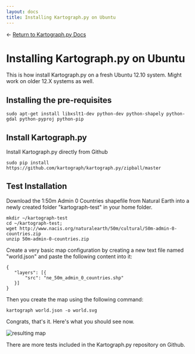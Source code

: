 ```yaml
---
layout: docs
title: Installing Kartograph.py on Ubuntu
---
```


← [Return to Kartograph.py Docs](/docs/kartograph.py/)

# Installing Kartograph.py on Ubuntu

This is how install Kartograph.py on a fresh Ubuntu 12.10 system. Might work on older 12.X systems as well.

## Installing the pre-requisites

    sudo apt-get install libxslt1-dev python-dev python-shapely python-gdal python-pyproj python-pip

## Install Kartograph.py

Install Kartograph.py directly from Github

    sudo pip install https://github.com/kartograph/kartograph.py/zipball/master

## Test Installation

Download the 1:50m Admin 0 Countries shapefile from Natural Earth into a newly created folder "kartograph-test" in your home folder.

    mkdir ~/kartograph-test
    cd ~/kartograph-test;
    wget http://www.nacis.org/naturalearth/50m/cultural/50m-admin-0-countries.zip
    unzip 50m-admin-0-countries.zip


Create a very basic map configuration by creating a new text file named "world.json" and paste the following content into it:

    {
       "layers": [{
           "src": "ne_50m_admin_0_countries.shp"
       }]
    }


Then you create the map using the following command:


    kartograph world.json -o world.svg


Congrats, that's it. Here's what you should see now.

![resulting map](http://new.tinygrab.com/f3aa221ede0ee6a8f06d0423a6e763d2526c9466a6.png)

There are more tests included in the Kartograph.py repository on Github.